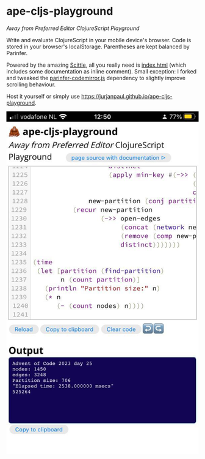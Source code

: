 # ape-cljs-playground
*Away from Preferred Editor ClojureScript Playground*

Write and evaluate ClojureScript in your mobile device's browser.
Code is stored in your browser's localStorage. Parentheses are kept balanced by Parinfer.

Powered by the amazing [Scittle](https://babashka.org/scittle/), all you really
need is [index.html](https://github.com/jurjanpaul/ape-cljs-playground/blob/main/index.html)
(which includes some documentation as inline comment). Small exception: I forked and tweaked the [parinfer-codemirror.js](https://github.com/shaunlebron/parinfer-codemirror) dependency to slightly improve scrolling behaviour.

Host it yourself or simply use https://jurjanpaul.github.io/ape-cljs-playground.


![screenshot](screenshot.jpg)
